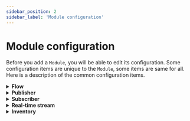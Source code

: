 ```yaml
---
sidebar_position: 2
sidebar_label: 'Module configuration'
---
```


# Module configuration
Before you add a `Module`, you will be able to edit its configuration. Some configuration items are unique to the `Module`, some items are same for all. Here is a description of the common configuration items.

<details><summary><b>Flow</b></summary><p>

- `Flow`: A variable that enables you to set up multiple processing flows that are independent of each other. In such case, you set the same flow name for all the modules that belong to the same flow.

Warning: This feature is still in development and may produce unexpected results. We recomment leaving the `flow` set to `default` for now. Please let us know if you are interested in this feature.
</p></details>

<details><summary><b>Publisher</b></summary><p>

- `Verbose`: When set to `true` the publisher works in verbose mode and prints out info messages in the Log section

</p></details>

<details><summary><b>Subscriber</b></summary><p>

- `Poll interval` [float, seconds]: Defines how often new `Objects` are polled into the `module`. The longer the interval, the less often new `Obejcts` are processed.
- `Verbose`: When set to `true` the publisher works in verbose mode and prints out info messages in the Log section

</p></details>

<details><summary><b>Real-time stream</b></summary><p>

- `Poll interval` [float, seconds]: Defines how often new data are polled in the `module`. The longer the interval, the less often new data are processed.
- `Remove sensitivity` [boolean]: If sensor response information is present, removes the sensor sensitivity
- `Remove response` [boolean]: If sensor response information is present, removes the sensor response
- `Tracelength`[float, seconds]: Defines the maximum length of the real-time trace. The trace is always timmed at now-`Tracelength` horizon
- `Verbose` [boolean]: When set to `true` the stream works in verbose mode and prints out info messages in the Log section        

</p></details>

<details><summary><b>Inventory</b></summary><p>

- `Sensor_type`: Select only stations equipped with the given type of a sensor. At this point, the oprions include `grillo` or `seedlink`.
- `Network`: Select only stations belongint to a network
- `Station`: Select only stations with the given code
- `Location`: Select only channels with the given location code
- `Channel`: Select only channels of the given code
- `Component` [vertical/horizontal]: Select only channels of a given component
- `Verbose` [boolean]: When set to `true` the publisher works in verbose mode and prints out info messages in the Log section 

</p></details>